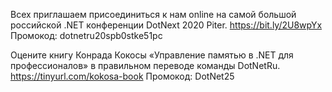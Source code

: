 ﻿---
Number: 9
Title: RadioDotNet №9
PublishDate: 2020-05-10T21:33:45Z
Authors:
  - Анатолий Кулаков
  - Игорь Лабутин
Mastering: Максим Шошин
Home: https://anchor.fm/radiodotnet/episodes/RadioDotNet-009-edsf16
Audio: https://anchor.fm/s/f0c0ef4/podcast/play/13564390/https%3A%2F%2Fd3ctxlq1ktw2nl.cloudfront.net%2Fproduction%2F2020-4-10%2F71942208-44100-2-f14211cad0e9d.mp3
Video: https://www.youtube.com/watch?v=bKF8cjCxBA8
Topics:

  - Subject: JetBrains .NET Days Online
    Timestamp: 00:00:50
    Links:
      - https://pages.jetbrains.com/dotnet-days-2020/

  - Subject: Microsoft Build 2020 registration is open
    Timestamp: 00:03:26
    Links:
      - https://mybuild.microsoft.com/
      - https://www.hanselman.com/blog/MicrosoftBuild2020RegistrationIsNotOnlyOpenItsFREEItsLIVEItsVIRTUALAndItIsAllFORYOU.aspx

  - Subject: DotNext 2020 Piter
    Timestamp: 00:04:30
    Links:
      - https://bit.ly/2U8wpYx
      - https://anchor.fm/radiodotnet/episodes/RadioDotNet-006-eberjk

  - Subject: Source Generators
    Timestamp: 00:06:39
    Links:
      - https://devblogs.microsoft.com/dotnet/introducing-c-source-generators/
      - https://github.com/dotnet/roslyn/blob/master/docs/features/source-generators.md
      - https://github.com/dotnet/roslyn/blob/master/docs/features/source-generators.cookbook.md
      - https://github.com/dotnet/roslyn-sdk/tree/master/samples/CSharp/SourceGenerators
      - https://stakhov.pro/code-generation-with-net-5-builder-pattern/
      - https://dontcodetired.com/blog/post/C-Source-Generators-Less-Boilerplate-Code-More-Productivity
      - https://michaelesteves.co.za/blog/removing-xaml-cs-with-c-source-generators/

  - Subject: Маони про GC
    Timestamp: 00:28:44
    Links:
      - https://devblogs.microsoft.com/dotnet/finalization-implementation-details/
      - https://devblogs.microsoft.com/dotnet/the-history-of-the-gc-configs/
      - https://devblogs.microsoft.com/dotnet/provisional-mode/
      - https://devblogs.microsoft.com/dotnet/garbage-collection-at-food-courts/
      - https://devblogs.microsoft.com/dotnet/gc-handles/
      - https://devblogs.microsoft.com/dotnet/balancing-work-on-gc-threads/
      - https://devblogs.microsoft.com/dotnet/gc-perf-infrastructure-part-0/
      - https://devblogs.microsoft.com/dotnet/gc-perf-infrastructure-part-1/
      - https://github.com/dotnet/performance/tree/master/src/benchmarks/gc

  - Subject: Mobius – .NET runtime running on .NET Core
    Timestamp: 00:42:23
    Links:
      - https://tooslowexception.com/mobius-net-runtime-running-on-net-core/
      - https://github.com/dotnet/runtime/issues/10158

  - Subject: Rider for Unreal Engine Public Preview
    Timestamp: 00:44:30
    Links:
      - https://blog.jetbrains.com/dotnet/2020/04/22/rider-unreal-engine-eap/
      - https://www.youtube.com/watch?v=e6pVSyrQ3JE
      - https://www.jetbrains.com/dotnet/promo/unity/

  - Subject: What’s new in Grafana v7.0
    Timestamp: 00:47:15
    Links:
      - https://grafana.com/docs/grafana/latest/guides/whats-new-in-v7-0/
      - https://grafana.com/oss/loki/

  - Subject: YARP project
    Timestamp: 00:51:28
    Links:
      - https://github.com/microsoft/reverse-proxy

---
Всех приглашаем присоединиться к нам online на самой большой российской .NET конференции DotNext 2020 Piter.
https://bit.ly/2U8wpYx
Промокод: dotnetru20spb0stke51pc

Оцените книгу Конрада Кокосы «Управление памятью в .NET для профессионалов» в правильном переводе команды DotNetRu.
https://tinyurl.com/kokosa-book
Промокод: DotNet25
